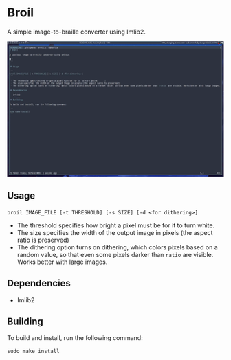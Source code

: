 # Broil

A simple image-to-braille converter using Imlib2.

![](broil.gif)

## Usage

```
broil IMAGE_FILE [-t THRESHOLD] [-s SIZE] [-d <for dithering>]
```

 - The threshold specifies how bright a pixel must be for it to turn white.
 - The size specifies the width of the output image in pixels (the aspect ratio is preserved)
 - The dithering option turns on dithering, which colors pixels based on a random value, so that even some pixels darker than `ratio` are visible. Works better with large images.

## Dependencies

 - Imlib2

## Building

To build and install, run the following command:

```
sudo make install
```
